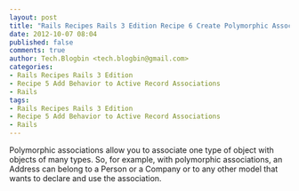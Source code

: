 ```yaml
---
layout: post
title: "Rails Recipes Rails 3 Edition Recipe 6 Create Polymorphic Associations"
date: 2012-10-07 08:04
published: false
comments: true
author: Tech.Blogbin <tech.blogbin@gmail.com>
categories: 
- Rails Recipes Rails 3 Edition
- Recipe 5 Add Behavior to Active Record Associations
- Rails
tags: 
- Rails Recipes Rails 3 Edition
- Recipe 5 Add Behavior to Active Record Associations
- Rails
---
```


Polymorphic associations
allow you to associate one type of object with objects of many types. So, for
example, with polymorphic associations, an Address can belong to a Person or
a Company or to any other model that wants to declare and use the association.